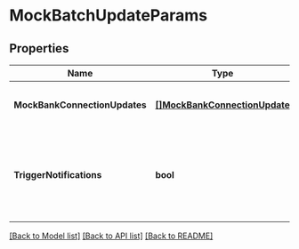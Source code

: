 # MockBatchUpdateParams

## Properties
Name | Type | Description | Notes
------------ | ------------- | ------------- | -------------
**MockBankConnectionUpdates** | [**[]MockBankConnectionUpdate**](MockBankConnectionUpdate.md) | List of mock bank connection updates | [default to null]
**TriggerNotifications** | **bool** | Whether this call should trigger the dispatching of notifications. Default is &#39;false&#39;. | [optional] [default to null]

[[Back to Model list]](../README.md#documentation-for-models) [[Back to API list]](../README.md#documentation-for-api-endpoints) [[Back to README]](../README.md)


